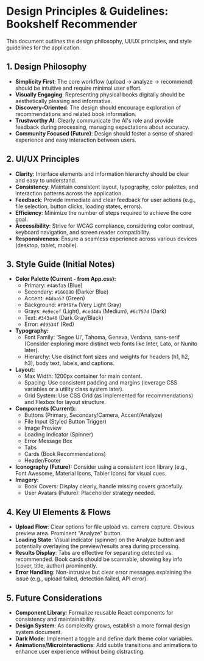 # Design Principles & Guidelines: Bookshelf Recommender

This document outlines the design philosophy, UI/UX principles, and style guidelines for the application.

## 1. Design Philosophy

- **Simplicity First**: The core workflow (upload -> analyze -> recommend) should be intuitive and require minimal user effort.
- **Visually Engaging**: Representing physical books digitally should be aesthetically pleasing and informative.
- **Discovery-Oriented**: The design should encourage exploration of recommendations and related book information.
- **Trustworthy AI**: Clearly communicate the AI's role and provide feedback during processing, managing expectations about accuracy.
- **Community Focused (Future)**: Design should foster a sense of shared experience and easy interaction between users.

## 2. UI/UX Principles

- **Clarity**: Interface elements and information hierarchy should be clear and easy to understand.
- **Consistency**: Maintain consistent layout, typography, color palettes, and interaction patterns across the application.
- **Feedback**: Provide immediate and clear feedback for user actions (e.g., file selection, button clicks, loading states, errors).
- **Efficiency**: Minimize the number of steps required to achieve the core goal.
- **Accessibility**: Strive for WCAG compliance, considering color contrast, keyboard navigation, and screen reader compatibility.
- **Responsiveness**: Ensure a seamless experience across various devices (desktop, tablet, mobile).

## 3. Style Guide (Initial Notes)

- **Color Palette (Current - from App.css):**
    - Primary: `#4a6fa5` (Blue)
    - Secondary: `#166088` (Darker Blue)
    - Accent: `#4daa57` (Green)
    - Background: `#f8f9fa` (Very Light Gray)
    - Grays: `#e9ecef` (Light), `#ced4da` (Medium), `#6c757d` (Dark)
    - Text: `#343a40` (Dark Gray/Black)
    - Error: `#d9534f` (Red)
- **Typography:**
    - Font Family: 'Segoe UI', Tahoma, Geneva, Verdana, sans-serif (Consider exploring more distinct web fonts like Inter, Lato, or Nunito later).
    - Hierarchy: Use distinct font sizes and weights for headers (h1, h2, h3), body text, labels, and captions.
- **Layout:**
    - Max Width: 1200px container for main content.
    - Spacing: Use consistent padding and margins (leverage CSS variables or a utility class system later).
    - Grid System: Use CSS Grid (as implemented for recommendations) and Flexbox for layout structure.
- **Components (Current):**
    - Buttons (Primary, Secondary/Camera, Accent/Analyze)
    - File Input (Styled Button Trigger)
    - Image Preview
    - Loading Indicator (Spinner)
    - Error Message Box
    - Tabs
    - Cards (Book Recommendations)
    - Header/Footer
- **Iconography (Future):** Consider using a consistent icon library (e.g., Font Awesome, Material Icons, Tabler Icons) for visual cues.
- **Imagery:**
    - Book Covers: Display clearly, handle missing covers gracefully.
    - User Avatars (Future): Placeholder strategy needed.

## 4. Key UI Elements & Flows

- **Upload Flow**: Clear options for file upload vs. camera capture. Obvious preview area. Prominent "Analyze" button.
- **Loading State**: Visual indicator (spinner) on the Analyze button and potentially overlaying the preview/results area during processing.
- **Results Display**: Tabs are effective for separating detected vs. recommended. Book cards should be scannable, showing key info (cover, title, author) prominently.
- **Error Handling**: Non-intrusive but clear error messages explaining the issue (e.g., upload failed, detection failed, API error).

## 5. Future Considerations

- **Component Library**: Formalize reusable React components for consistency and maintainability.
- **Design System**: As complexity grows, establish a more formal design system document.
- **Dark Mode**: Implement a toggle and define dark theme color variables.
- **Animations/Microinteractions**: Add subtle transitions and animations to enhance user experience without being distracting. 
